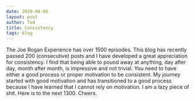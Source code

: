 ```yaml
---
date: 2020-08-06
layout: post
author: Ted
title: Consistency
tags: blog
---
```

The Joe Rogan Experience has over 1500 episodes. This blog has recently passed 200 (consecutive) posts and I have developed a great appreciation for consistency. I find that being able to pound away at anything, day after day, month after month, is impressive and not trivial. You need to have either a good process or proper motivation to be consistent. My journey started with good motivation and has transitioned to a good process because I have learned that I cannot rely on motivation. I am a lazy piece of shit. Here is to the next 1300. Cheers.
